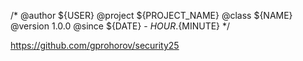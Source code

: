 /*
@author   ${USER}
@project   ${PROJECT_NAME}
@class  ${NAME}
@version  1.0.0
@since ${DATE} - ${HOUR}.${MINUTE}
*/

https://github.com/gprohorov/security25


